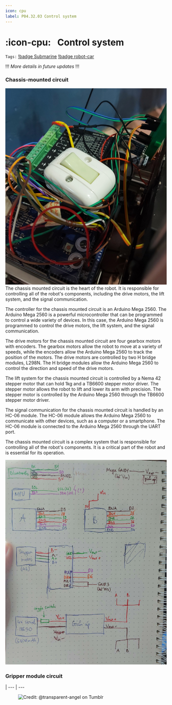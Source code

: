 ```yaml
---
icon: cpu
label: P04.32.03 Control system
---
```

# :icon-cpu:⠀Control system
`Tags:` [!badge Submarine](/projects/P04-submarine.md) [!badge robot-car]()

!!!
*More details in future updates*
!!!

### Chassis-mounted circuit
![](/projects/P04-submarine/media/toggle-switch-lmao.jpg)
The chassis mounted circuit is the heart of the robot. It is responsible for controlling all of the robot's components, including the drive motors, the lift system, and the signal communication.

The controller for the chassis mounted circuit is an Arduino Mega 2560. The Arduino Mega 2560 is a powerful microcontroller that can be programmed to control a wide variety of devices. In this case, the Arduino Mega 2560 is programmed to control the drive motors, the lift system, and the signal communication.

The drive motors for the chassis mounted circuit are four gearbox motors with encoders. The gearbox motors allow the robot to move at a variety of speeds, while the encoders allow the Arduino Mega 2560 to track the position of the motors. The drive motors are controlled by two H bridge modules, L298N. The H bridge modules allow the Arduino Mega 2560 to control the direction and speed of the drive motors.

The lift system for the chassis mounted circuit is controlled by a Nema 42 stepper motor that can hold 1kg and a TB6600 stepper motor driver. The stepper motor allows the robot to lift and lower its arm with precision. The stepper motor is controlled by the Arduino Mega 2560 through the TB6600 stepper motor driver.

The signal communication for the chassis mounted circuit is handled by an HC-06 module. The HC-06 module allows the Arduino Mega 2560 to communicate with other devices, such as a computer or a smartphone. The HC-06 module is connected to the Arduino Mega 2560 through the UART port.

The chassis mounted circuit is a complex system that is responsible for controlling all of the robot's components. It is a critical part of the robot and is essential for its operation.

![](/projects/P04-submarine/media/circuit-temp.jpg)

### Gripper module circuit


|
--- | ---

<figure>
    <img src="https://64.media.tumblr.com/d103eb823dce2842c673f409f036857b/tumblr_mzx9wrdwFa1snc5kxo1_1280.gifv" alt="Credit: @transparent-angel on Tumblr">
</figure>